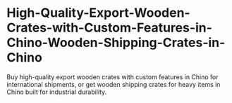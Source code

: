 # High-Quality-Export-Wooden-Crates-with-Custom-Features-in-Chino-Wooden-Shipping-Crates-in-Chino
Buy high-quality export wooden crates with custom features in Chino for international shipments, or get wooden shipping crates for heavy items in Chino built for industrial durability.
